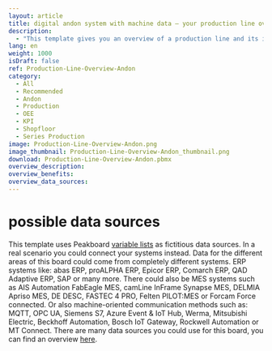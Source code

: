 ```yaml
---
layout: article
title: digital andon system with machine data – your production line overview on one dashboard
description: 
  - "This template gives you an overview of a production line and its individual production stations. The visualization shows you in real time exactly the information that is needed on the shopfloor: GAE values, messages of the last incidents, malfunctions and downtimes at the machines, KPIs and the respective shift performance in percent. Decide for yourself which production data is relevant for you. To use the template, you only have to replace the timer scripts with your individual data sources. Download now!"
lang: en
weight: 1000
isDraft: false
ref: Production-Line-Overview-Andon
category:
  - All
  - Recommended
  - Andon
  - Production
  - OEE
  - KPI
  - Shopfloor
  - Series Production
image: Production-Line-Overview-Andon.png
image_thumbnail: Production-Line-Overview-Andon_thumbnail.png
download: Production-Line-Overview-Andon.pbmx
overview_description:
overview_benefits:
overview_data_sources:
---
```

# possible data sources
This template uses Peakboard [variable lists](https://help.peakboard.com/scripting/en-variables.html) as fictitious data sources. In a real scenario you could connect your systems instead. Data for the different areas of this board could come from completely different systems. ERP systems like: abas ERP, proALPHA ERP, Epicor ERP, Comarch ERP, QAD Adaptive ERP, SAP or many more. There could also be MES systems such as AIS Automation FabEagle MES, camLine InFrame Synapse MES, DELMIA Apriso MES, DE DESC, FASTEC 4 PRO, Felten PILOT:MES or Forcam Force connected. Or also machine-oriented communication methods such as: MQTT, OPC UA, Siemens S7, Azure Event & IoT Hub, Werma, Mitsubishi Electric, Beckhoff Automation, Bosch IoT Gateway, Rockwell Automation or MT Connect. There are many data sources you could use for this board, you can find an overview [here](https://peakboard.com/en/interfaces/).

